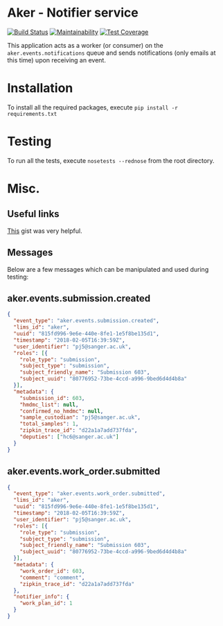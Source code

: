 # Aker - Notifier service
[![Build Status](https://travis-ci.org/sanger/aker-notifier-service.svg?branch=devel)](https://travis-ci.org/sanger/aker-notifier-service)
[![Maintainability](https://api.codeclimate.com/v1/badges/3e2445822b8551dfd40e/maintainability)](https://codeclimate.com/github/sanger/aker-notifier-service/maintainability)
[![Test Coverage](https://api.codeclimate.com/v1/badges/3e2445822b8551dfd40e/test_coverage)](https://codeclimate.com/github/sanger/aker-notifier-service/test_coverage)

This application acts as a worker (or consumer) on the `aker.events.notifications` queue and sends
notifications (only emails at this time) upon receiving an event.

# Installation
To install all the required packages, execute `pip install -r requirements.txt`

# Testing
To run all the tests, execute `nosetests --rednose` from the root directory.

# Misc.
## Useful links
[This](https://gist.github.com/jriguera/f3191528b7676bd60af5) gist was very helpful.

## Messages
Below are a few messages which can be manipulated and used during testing:
## aker.events.submission.created
```json
{
  "event_type": "aker.events.submission.created",
  "lims_id": "aker",
  "uuid": "815fd996-9e6e-440e-8fe1-1e5f8be135d1",
  "timestamp": "2018-02-05T16:39:59Z",
  "user_identifier": "pj5@sanger.ac.uk",
  "roles": [{
    "role_type": "submission",
    "subject_type": "submission",
    "subject_friendly_name": "Submission 603",
    "subject_uuid": "80776952-73be-4ccd-a996-9bed6d4d4b8a"
  }],
  "metadata": {
    "submission_id": 603,
    "hmdmc_list": null,
    "confirmed_no_hmdmc": null,
    "sample_custodian": "pj5@sanger.ac.uk",
    "total_samples": 1,
    "zipkin_trace_id": "d22a1a7add737fda",
    "deputies": ["hc6@sanger.ac.uk"]
  }
}
```

## aker.events.work_order.submitted
```json
{
  "event_type": "aker.events.work_order.submitted",
  "lims_id": "aker",
  "uuid": "815fd996-9e6e-440e-8fe1-1e5f8be135d1",
  "timestamp": "2018-02-05T16:39:59Z",
  "user_identifier": "pj5@sanger.ac.uk",
  "roles": [{
    "role_type": "submission",
    "subject_type": "submission",
    "subject_friendly_name": "Submission 603",
    "subject_uuid": "80776952-73be-4ccd-a996-9bed6d4d4b8a"
  }],
  "metadata": {
    "work_order_id": 603,
    "comment": "comment",
    "zipkin_trace_id": "d22a1a7add737fda"
  },
  "notifier_info": {
    "work_plan_id": 1
  }
}
```

